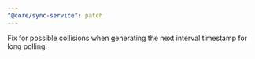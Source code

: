 ```yaml
---
"@core/sync-service": patch
---
```


Fix for possible collisions when generating the next interval timestamp for long polling.
